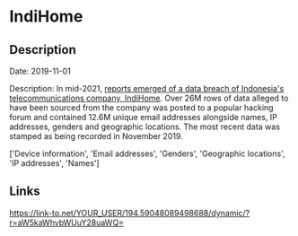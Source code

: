 # IndiHome

## Description

Date: 2019-11-01

Description:
In mid-2021, <a href="https://en.antaranews.com/news/245609/communication-ministry-studying-report-of-indihome-data-leak" target="_blank" rel="noopener">reports emerged of a data breach of Indonesia's telecommunications company, IndiHome</a>. Over 26M rows of data alleged to have been sourced from the company was posted to a popular hacking forum and contained 12.6M unique email addresses alongside names, IP addresses, genders and geographic locations. The most recent data was stamped as being recorded in November 2019.


['Device information', 'Email addresses', 'Genders', 'Geographic locations', 'IP addresses', 'Names']

## Links

https://link-to.net/YOUR_USER/194.59048089498688/dynamic/?r=aW5kaWhvbWUuY28uaWQ=